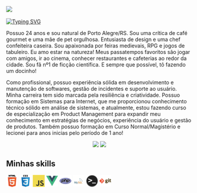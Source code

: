 <img widht="100%" src="https://capsule-render.vercel.app/api?type=waving&height=85&color=FFCBFC&reversal=false&descAlign=92&descAlignY=83"/>

<a href="https://git.io/typing-svg"><img src="https://readme-typing-svg.herokuapp.com?font=gilroy&pause=1000&color=FFCBFC&center=true&random=false&width=435&lines=Hello%2C+world+%3A%7D;Eu+sou+a+Kellen!;Tenho+24+anos+e+sou+do+RS." alt="Typing SVG" /></a>

<div>
  <p>Possuo 24 anos e sou natural de Porto Alegre/RS. Sou uma crítica de café gourmet e uma mãe de pet orgulhosa. Entusiasta de design e uma chef confeiteira caseira. Sou apaixonada por feiras medievais, RPG e jogos de tabuleiro. Eu amo estar na natureza! Meus passatempos favoritos são jogar com amigos, ir ao cinema, conhecer restaurantes e cafeterias ao redor da cidade. Sou fã nº1 de ficção científica. E sempre que possível, tô fazendo um docinho! </p>
  <p>Como profissional, possuo experiência sólida em desenvolvimento e manutenção de softwares, gestão de incidentes e suporte ao usuário. Minha carreira tem sido marcada pela resiliência e criatividade. Possuo formação em Sistemas para Internet, que me proporcionou conhecimento técnico sólido em análise de sistemas, e atualmente, estou fazendo curso de especialização em Product Management para expandir meu conhecimento em estratégias de negócios, experiência do usuário e gestão de produtos. Também possuo formação em Curso Normal/Magistério e lecionei para anos inicias pelo período de 1 ano!</p>

  <div align="center">
  <a href="https://www.linkedin.com/in/kewmartins/" target="_blank"><img src="https://img.shields.io/badge/LinkedIn-0077B5?style=for-the-badge&logo=linkedin&logoColor=white"/></a>
  <a href="mailto:kewng@gmail.com" target="_blank"><img src ="https://img.shields.io/badge/Gmail-D14836?style=for-the-badge&logo=gmail&logoColor=white"/></a>
</div>

<div>
  <h2>Minhas skills</h2>
  <code><img height="32" src="https://raw.githubusercontent.com/github/explore/80688e429a7d4ef2fca1e82350fe8e3517d3494d/topics/html/html.png" alt="HTML5"/></code>
  <code><img height="32" src="https://raw.githubusercontent.com/github/explore/80688e429a7d4ef2fca1e82350fe8e3517d3494d/topics/css/css.png" alt="CSS"/></code>
  <code><img height="32" src="https://raw.githubusercontent.com/github/explore/80688e429a7d4ef2fca1e82350fe8e3517d3494d/topics/javascript/javascript.png" alt="Javascript"/></code>
  <code><img height="32" src="https://raw.githubusercontent.com/github/explore/80688e429a7d4ef2fca1e82350fe8e3517d3494d/topics/vue/vue.png" alt="VueJS"/></code>
  <code><img height="32" src="https://raw.githubusercontent.com/github/explore/80688e429a7d4ef2fca1e82350fe8e3517d3494d/topics/php/php.png" alt="PHP"/></code>
  <code><img height="32" src="https://raw.githubusercontent.com/github/explore/80688e429a7d4ef2fca1e82350fe8e3517d3494d/topics/mysql/mysql.png" alt="MySQL"/></code>
  <code><img height="32" src="https://raw.githubusercontent.com/github/explore/80688e429a7d4ef2fca1e82350fe8e3517d3494d/topics/terminal/terminal.png" alt="Terminal" /></code>
  <code><img height="32" src="https://raw.githubusercontent.com/github/explore/78df643247d429f6cc873026c0622819ad797942/topics/git/git.png" alt="Git" /></code>
</div>
